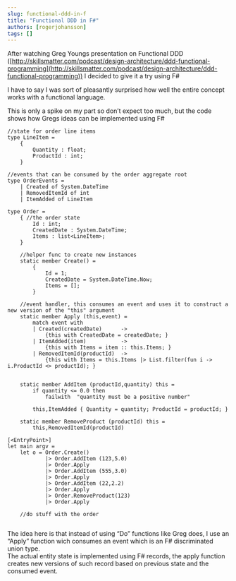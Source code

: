 ```yaml
---
slug: functional-ddd-in-f
title: "Functional DDD in F#"
authors: [rogerjohansson]
tags: []
---
```

After watching Greg Youngs presentation on Functional DDD ([http://skillsmatter.com/podcast/design-architecture/ddd-functional-programming](http://skillsmatter.com/podcast/design-architecture/ddd-functional-programming)) I decided to give it a try using F#

<!-- truncate -->

I have to say I was sort of pleasantly surprised how well the entire concept works with a functional language.

This is only a spike on my part so don’t expect too much, but the code shows how Gregs ideas can be implemented using F#

```
//state for order line items
type LineItem =
    {
        Quantity : float;
        ProductId : int;
    }

//events that can be consumed by the order aggregate root
type OrderEvents =
    | Created of System.DateTime
    | RemovedItemId of int
    | ItemAdded of LineItem

type Order = 
    { //the order state 
        Id : int;
        CreatedDate : System.DateTime;
        Items : list<LineItem>;
    }

    //helper func to create new instances
    static member Create() = 
        { 
            Id = 1; 
            CreatedDate = System.DateTime.Now; 
            Items = []; 
        }

    //event handler, this consumes an event and uses it to construct a new version of the "this" argument
    static member Apply (this,event) = 
        match event with
        | Created(createdDate)      -> 
            {this with CreatedDate = createdDate; }
        | ItemAdded(item)           -> 
            {this with Items = item :: this.Items; }
        | RemovedItemId(productId)  -> 
            {this with Items = this.Items |> List.filter(fun i -> i.ProductId <> productId); }

    
    static member AddItem (productId,quantity) this =
        if quantity <= 0.0 then 
            failwith  "quantity must be a positive number"

        this,ItemAdded { Quantity = quantity; ProductId = productId; }
    
    static member RemoveProduct (productId) this =
        this,RemovedItemId(productId)

[<EntryPoint>]
let main argv =
    let o = Order.Create() 
            |> Order.AddItem (123,5.0) 
            |> Order.Apply
            |> Order.AddItem (555,3.0)
            |> Order.Apply
            |> Order.AddItem (22,2.2)
            |> Order.Apply 
            |> Order.RemoveProduct(123)
            |> Order.Apply

    //do stuff with the order
   
```

The idea here is that instead of using “Do” functions like Greg does, I use an “Apply” function wich consumes an event which is an F# discriminated union type.  
The actual entity state is implemented using F# records, the apply function creates new versions of such record based on previous state and the consumed event.
